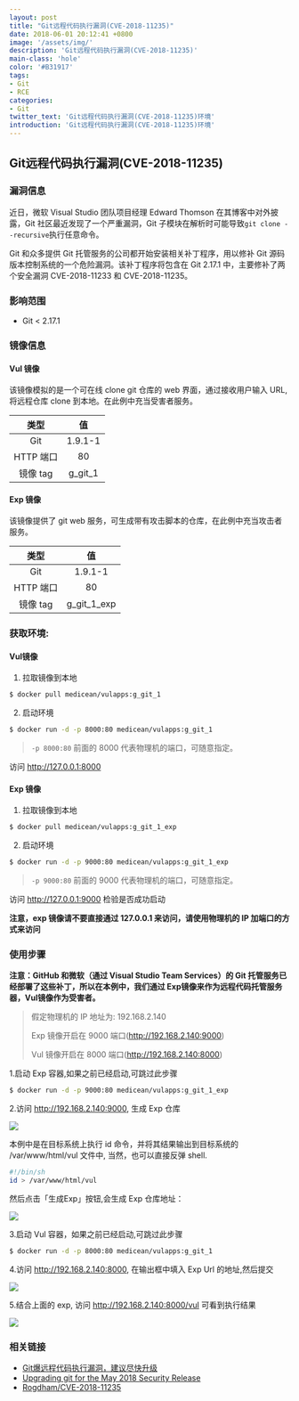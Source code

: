 ```yaml
---
layout: post
title: "Git远程代码执行漏洞(CVE-2018-11235)"
date: 2018-06-01 20:12:41 +0800
image: '/assets/img/'
description: 'Git远程代码执行漏洞(CVE-2018-11235)'
main-class: 'hole'
color: '#B31917'
tags:
- Git
- RCE
categories:
- Git
twitter_text: 'Git远程代码执行漏洞(CVE-2018-11235)环境'
introduction: 'Git远程代码执行漏洞(CVE-2018-11235)环境'
---
```


## Git远程代码执行漏洞(CVE-2018-11235)

### 漏洞信息

近日，微软 Visual Studio 团队项目经理 Edward Thomson 在其博客中对外披露，Git 社区最近发现了一个严重漏洞，Git 子模块在解析时可能导致`git clone --recursive`执行任意命令。

Git 和众多提供 Git 托管服务的公司都开始安装相关补丁程序，用以修补 Git 源码版本控制系统的一个危险漏洞。该补丁程序将包含在 Git 2.17.1 中，主要修补了两个安全漏洞 CVE-2018-11233 和 CVE-2018-11235。

### 影响范围

* Git < 2.17.1

### 镜像信息

#### Vul 镜像

该镜像模拟的是一个可在线 clone git 仓库的 web 界面，通过接收用户输入 URL, 将远程仓库 clone 到本地。在此例中充当受害者服务。

类型 | 值
:-:|:-:
Git | 1.9.1-1
HTTP 端口 | 80
镜像 tag | g_git_1

#### Exp 镜像

该镜像提供了 git web 服务，可生成带有攻击脚本的仓库，在此例中充当攻击者服务。

类型 | 值
:-:|:-:
Git | 1.9.1-1
HTTP 端口 | 80
镜像 tag | g_git_1_exp

### 获取环境:

#### Vul镜像

1. 拉取镜像到本地
 ```bash
$ docker pull medicean/vulapps:g_git_1
 ```

2. 启动环境
 ```bash
$ docker run -d -p 8000:80 medicean/vulapps:g_git_1
 ```
 > `-p 8000:80` 前面的 8000 代表物理机的端口，可随意指定。 

 访问 http://127.0.0.1:8000 

#### Exp 镜像

1. 拉取镜像到本地
 ```bash
$ docker pull medicean/vulapps:g_git_1_exp
 ```

2. 启动环境
 ```bash
$ docker run -d -p 9000:80 medicean/vulapps:g_git_1_exp
 ```
 > `-p 9000:80` 前面的 9000 代表物理机的端口，可随意指定。 

 访问 http://127.0.0.1:9000 检验是否成功启动
 
 **注意，exp 镜像请不要直接通过 127.0.0.1 来访问，请使用物理机的 IP 加端口的方式来访问**

### 使用步骤

**注意：GitHub 和微软（通过 Visual Studio Team Services）的 Git 托管服务已经部署了这些补丁，所以在本例中，我们通过 Exp镜像来作为远程代码托管服务器，Vul镜像作为受害者。** 

> 假定物理机的 IP 地址为: 192.168.2.140
> 
> Exp 镜像开启在 9000 端口(http://192.168.2.140:9000)
> 
> Vul 镜像开启在 8000 端口(http://192.168.2.140:8000)

1.启动 Exp 容器,如果之前已经启动,可跳过此步骤
 ```bash
$ docker run -d -p 9000:80 medicean/vulapps:g_git_1_exp
 ```

2.访问 http://192.168.2.140:9000, 生成 Exp 仓库

 ![](http://vulapps.poetn.cc/images/g_git_1_1.png)
 
 本例中是在目标系统上执行 id 命令，并将其结果输出到目标系统的 /var/www/html/vul 文件中, 当然，也可以直接反弹 shell.
 
 ```bash
 #!/bin/sh
id > /var/www/html/vul
 ```
 然后点击「生成Exp」按钮,会生成 Exp 仓库地址：

 ![](http://vulapps.poetn.cc/images/g_git_1_2.png)


3.启动 Vul 容器，如果之前已经启动,可跳过此步骤

```bash
$ docker run -d -p 8000:80 medicean/vulapps:g_git_1
```

4.访问 http://192.168.2.140:8000, 在输出框中填入 Exp Url 的地址,然后提交

 ![](http://vulapps.poetn.cc/images/g_git_1_3.png)

5.结合上面的 exp, 访问 http://192.168.2.140:8000/vul 可看到执行结果

 ![](http://vulapps.poetn.cc/images/g_git_1_4.png)

### 相关链接

* [Git爆远程代码执行漏洞，建议尽快升级](https://mp.weixin.qq.com/s/2TitRx1iGnKgqpYzLqA14w)
* [Upgrading git for the May 2018 Security Release](https://www.edwardthomson.com/blog/upgrading_git_for_cve2018_11235.html)
* [Rogdham/CVE-2018-11235](https://github.com/Rogdham/CVE-2018-11235)
